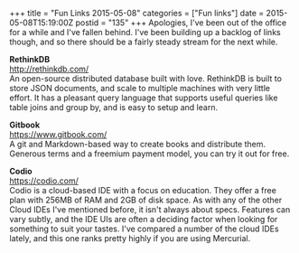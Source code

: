 +++
title = "Fun Links 2015-05-08"
categories = ["Fun links"]
date = 2015-05-08T15:19:00Z
postid = "135"
+++
Apologies, I've been out of the office for a while and I've fallen behind. I've been building up a backlog of links though, and so there should be a fairly steady stream for the next while.

**RethinkDB**  
http://rethinkdb.com/  
An open-source distributed database built with love. RethinkDB is built to store JSON documents, and scale to multiple machines with very little effort. It has a pleasant query language that supports useful queries like table joins and group by, and is easy to setup and learn.

**Gitbook**  
https://www.gitbook.com/  
A git and Markdown-based way to create books and distribute them. Generous terms and a freemium payment model, you can try it out for free.

**Codio**  
https://codio.com/  
Codio is a cloud-based IDE with a focus on education. They offer a free plan with 256MB of RAM and 2GB of disk space. As with any of the other Cloud IDEs I've mentioned before, it isn't always about specs. Features can vary subtly, and the IDE UIs are often a deciding factor when looking for something to suit your tastes. I've compared a number of the cloud IDEs lately, and this one ranks pretty highly if you are using Mercurial.